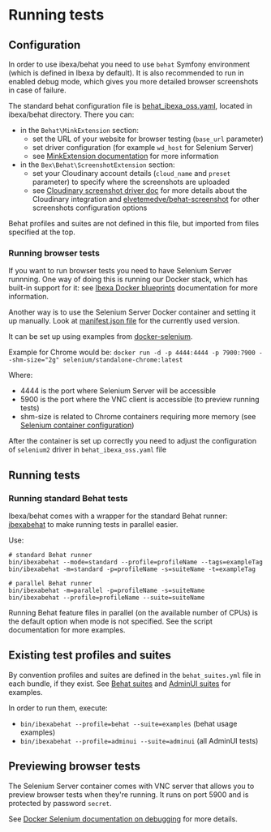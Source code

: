 # Running tests

## Configuration

In order to use ibexa/behat you need to use `behat` Symfony environment (which is defined in Ibexa by default). It is also recommended to run in enabled debug mode, which gives you more detailed browser screenshots in case of failure.

The standard behat configuration file is [behat_ibexa_oss.yaml](https://github.com/ibexa/behat/blob/4.6/behat_ibexa_oss.yaml), located in ibexa/behat directory. There you can:
- in the `Behat\MinkExtension` section:
  - set the URL of your website for browser testing (`base_url` parameter)
  - set driver configuration (for example `wd_host` for Selenium Server)
  - see [MinkExtension documentation](https://github.com/Behat/MinkExtension/blob/master/doc/index.rst) for more information
- in the `Bex\Behat\ScreenshotExtension` section:
  - set your Cloudinary account details (`cloud_name` and `preset` parameter) to specify where the screenshots are uploaded
  - see [Cloudinary screenshot driver doc](https://github.com/ezsystems/behat-screenshot-image-driver-cloudinary/blob/master/README.md) for more details about the Cloudinary integration and [elvetemedve/behat-screenshot](https://github.com/elvetemedve/behat-screenshot) for other screenshots configuration options 

Behat profiles and suites are not defined in this file, but imported from files specified at the top.

### Running browser tests

If you want to run browser tests you need to have Selenium Server runnning. One way of doing this is running our Docker stack, which has built-in support for it: see [Ibexa Docker blueprints](https://github.com/ibexa/docker/blob/4.6/README.md#behat-and-selenium-use) documentation for more information.

Another way is to use the Selenium Server Docker container and setting it up manually. Look at [manifest.json file](https://github.com/ibexa/recipes-dev/blob/master/ibexa/docker/4.6/manifest.json#L23) for the currently used version.

It can be set up using examples from [docker-selenium](https://github.com/SeleniumHQ/docker-selenium).

Example for Chrome would be: 
`docker run -d -p 4444:4444 -p 7900:7900 --shm-size="2g" selenium/standalone-chrome:latest`

Where: 
- 4444 is the port where Selenium Server will be accessible 
- 5900 is the port where the VNC client is accessible (to preview running tests) 
- shm-size is related to Chrome containers requiring more memory (see [Selenium container configuration](https://github.com/ibexa/docker/blob/4.6/docker/selenium.yml#L19))

After the container is set up correctly you need to adjust the configuration of `selenium2` driver in `behat_ibexa_oss.yaml` file

## Running tests

### Running standard Behat tests

Ibexa/behat comes with a wrapper for the standard Behat runner: [ibexabehat](https://github.com/ibexa/behat/blob/4.6/bin/ibexabehat) to make running tests in parallel easier.

Use:
```
# standard Behat runner
bin/ibexabehat --mode=standard --profile=profileName --tags=exampleTag
bin/ibexabehat -m=standard -p=profileName -s=suiteName -t=exampleTag
```
```
# parallel Behat runner
bin/ibexabehat -m=parallel -p=profileName -s=suiteName
bin/ibexabehat --profile=profileName --suite=suiteName
```

Running Behat feature files in parallel (on the available number of CPUs) is the default option when mode is not specified. See the script documentation for more examples.

## Existing test profiles and suites

By convention profiles and suites are defined in the `behat_suites.yml` file in each bundle, if they exist. See [Behat suites](../behat_suites.yml) and [AdminUI suites](https://github.com/ibexa/admin-ui/blob/4.6/behat_suites.yml) for examples.

In order to run them, execute:
- `bin/ibexabehat --profile=behat --suite=examples` (behat usage examples)
- `bin/ibexabehat --profile=adminui --suite=adminui` (all AdminUI tests)

## Previewing browser tests

The Selenium Server container comes with VNC server that allows you to preview browser tests when they're running. It runs on port 5900 and is protected by password `secret`. 

See [Docker Selenium documentation on debugging](https://github.com/SeleniumHQ/docker-selenium#debugging) for more details.
